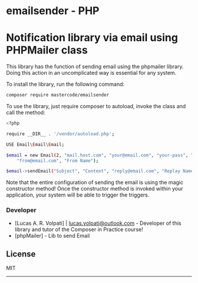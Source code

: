 # emailsender - PHP

# Notification library via email using PHPMailer class

This library has the function of sending email using the phpmailer library. Doing this action in an uncomplicated way is essential for any system.

To install the library, run the following command:

```sh
composer require mastercode/emailsender
```

To use the library, just require composer to autoload, invoke the class and call the method:

```sh
<?php

require __DIR__ . '/vendor/autoload.php';

USE Email\Email\Email;

$email = new Email(2, "mail.host.com", "your@email.com", "your-pass", "smtp secure (tls/ssl)", "port(587)",
    "from@email.com", "From Name");

$email->sendEmail("Subject", "Content", "reply@email.com", "Replay Name", "address@email.com", "Address Name");
```

Note that the entire configuration of sending the email is using the magic constructor method! Once the constructor method is invoked within your application, your system will be able to trigger the triggers.

### Developer
* [Lucas A. R. Volpati] | <lucas.volpati@outlook.com> - Developer of this library and tutor of the Composer in Practice course! 
* [phpMailer] - Lib to send Email

License
----

MIT

****

